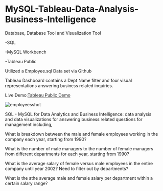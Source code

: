 # MySQL-Tableau-Data-Analysis-Business-Intelligence

Database, Database Tool and Visualization Tool

-SQL

-MySQL Workbench

-Tableau Public 

Utilized a Employee.sql Data set via Github

Tableau Dashboard contains a Dept Name filter and four visual representations answering business related inquiries. 

Live Demo:[Tableau Public Demo](https://public.tableau.com/app/profile/jeremiah.m3635/viz/Employee_sqlDataAnalysis/Dashboard1?publish=yes)

![employeesshot](https://user-images.githubusercontent.com/86543368/207450608-bdc2680f-3c9d-49cd-93b4-53322f97fa49.png)


SQL - MySQL for Data Analytics and Business Intelligence: data analysis and data visualizations for answering business related questions for management including,

What is breakdown between the male and female employees working in the company each year, starting from 1990?

What is the number of male managers to the number of female managers from different departments for each year, starting from 1990?

What is the average salary of female versus male employees in the entire company until year 2002? Need to filter out by departments?

What is the athe average male and female salary per department within a certain salary range?

